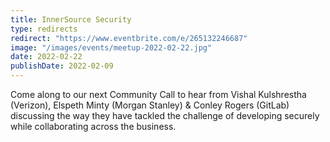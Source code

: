 ```yaml
---
title: InnerSource Security
type: redirects
redirect: "https://www.eventbrite.com/e/265132246687"
image: "/images/events/meetup-2022-02-22.jpg"
date: 2022-02-22
publishDate: 2022-02-09
---
```


Come along to our next Community Call to hear from Vishal Kulshrestha (Verizon), Elspeth Minty (Morgan Stanley) & Conley Rogers (GitLab) discussing the way they have tackled the challenge of developing securely while collaborating across the business.
